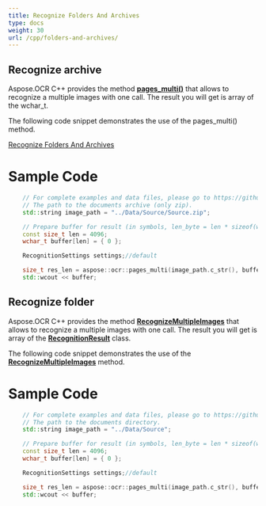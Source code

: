 ```yaml
---
title: Recognize Folders And Archives
type: docs
weight: 30
url: /cpp/folders-and-archives/
---
```


## **Recognize archive**

Aspose.OCR C++ provides the method [**pages_multi()**](https://apireference.aspose.com/ocr/cpp/) that allows to recognize a multiple images with one call. The result you will get is array of the wchar_t.

The following code snippet demonstrates the use of the pages_multi() method.


[Recognize Folders And Archives](/ocr/cpp/folders-and-archives/)

# Sample Code 

```cpp
	// For complete examples and data files, please go to https://github.com/aspose-ocr/Aspose.OCR-for-C
	// The path to the documents archive (only zip).
	std::string image_path = "../Data/Source/Source.zip";

	// Prepare buffer for result (in symbols, len_byte = len * sizeof(wchar_t))
	const size_t len = 4096;
	wchar_t buffer[len] = { 0 };

	RecognitionSettings settings;//default

	size_t res_len = aspose::ocr::pages_multi(image_path.c_str(), buffer, len, settings);
	std::wcout << buffer;
```


## **Recognize folder**

Aspose.OCR C++ provides the method [**RecognizeMultipleImages**](https://apireference.aspose.com/ocr/net/aspose.ocr/asposeocr/methods/recognizemultipleimages) that allows to recognize a multiple images with one call. The result you will get is array of the [**RecognitionResult**](https://apireference.aspose.com/ocr/net/aspose.ocr/recognitionresult) class.

The following code snippet demonstrates the use of the [**RecognizeMultipleImages**](https://apireference.aspose.com/ocr/net/aspose.ocr/asposeocr/methods/recognizemultipleimages) method.


# Sample Code 

```cpp
	// For complete examples and data files, please go to https://github.com/aspose-ocr/Aspose.OCR-for-C
	// The path to the documents directory.
	std::string image_path = "../Data/Source";

	// Prepare buffer for result (in symbols, len_byte = len * sizeof(wchar_t))
	const size_t len = 4096;
	wchar_t buffer[len] = { 0 };

	RecognitionSettings settings;//default

	size_t res_len = aspose::ocr::pages_multi(image_path.c_str(), buffer, len, settings);
	std::wcout << buffer;
```

